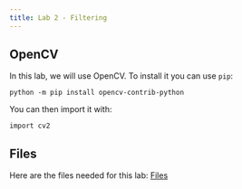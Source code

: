 ```yaml
---
title: Lab 2 - Filtering
---
```


## OpenCV

In this lab, we will use OpenCV. To install it you can use `pip`:

```shell
python -m pip install opencv-contrib-python
```

You can then import it with:

```shell
import cv2
```
## Files

Here are the files needed for this lab: [Files](Lab2.zip)